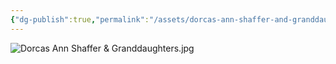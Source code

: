 ```yaml
---
{"dg-publish":true,"permalink":"/assets/dorcas-ann-shaffer-and-granddaughters/","tags":["Dorcas-McClung","Alice-Legg","Retta-Legg","Kata-Legg","June-Legg"]}
---
```


![Dorcas Ann Shaffer & Granddaughters.jpg](/img/user/assets/Dorcas_Ann_Shaffer_&_Granddaughters.jpg.resources/Dorcas%20Ann%20Shaffer%20&%20Granddaughters.jpg)
